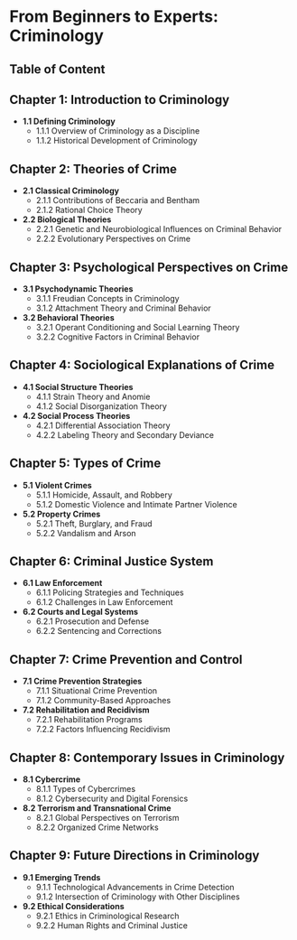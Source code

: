 # From Beginners to Experts: Criminology

## Table of Content

## Chapter 1: Introduction to Criminology
- **1.1 Defining Criminology**
  - 1.1.1 Overview of Criminology as a Discipline
  - 1.1.2 Historical Development of Criminology

## Chapter 2: Theories of Crime
- **2.1 Classical Criminology**
  - 2.1.1 Contributions of Beccaria and Bentham
  - 2.1.2 Rational Choice Theory
- **2.2 Biological Theories**
  - 2.2.1 Genetic and Neurobiological Influences on Criminal Behavior
  - 2.2.2 Evolutionary Perspectives on Crime

## Chapter 3: Psychological Perspectives on Crime
- **3.1 Psychodynamic Theories**
  - 3.1.1 Freudian Concepts in Criminology
  - 3.1.2 Attachment Theory and Criminal Behavior
- **3.2 Behavioral Theories**
  - 3.2.1 Operant Conditioning and Social Learning Theory
  - 3.2.2 Cognitive Factors in Criminal Behavior

## Chapter 4: Sociological Explanations of Crime
- **4.1 Social Structure Theories**
  - 4.1.1 Strain Theory and Anomie
  - 4.1.2 Social Disorganization Theory
- **4.2 Social Process Theories**
  - 4.2.1 Differential Association Theory
  - 4.2.2 Labeling Theory and Secondary Deviance

## Chapter 5: Types of Crime
- **5.1 Violent Crimes**
  - 5.1.1 Homicide, Assault, and Robbery
  - 5.1.2 Domestic Violence and Intimate Partner Violence
- **5.2 Property Crimes**
  - 5.2.1 Theft, Burglary, and Fraud
  - 5.2.2 Vandalism and Arson

## Chapter 6: Criminal Justice System
- **6.1 Law Enforcement**
  - 6.1.1 Policing Strategies and Techniques
  - 6.1.2 Challenges in Law Enforcement
- **6.2 Courts and Legal Systems**
  - 6.2.1 Prosecution and Defense
  - 6.2.2 Sentencing and Corrections

## Chapter 7: Crime Prevention and Control
- **7.1 Crime Prevention Strategies**
  - 7.1.1 Situational Crime Prevention
  - 7.1.2 Community-Based Approaches
- **7.2 Rehabilitation and Recidivism**
  - 7.2.1 Rehabilitation Programs
  - 7.2.2 Factors Influencing Recidivism

## Chapter 8: Contemporary Issues in Criminology
- **8.1 Cybercrime**
  - 8.1.1 Types of Cybercrimes
  - 8.1.2 Cybersecurity and Digital Forensics
- **8.2 Terrorism and Transnational Crime**
  - 8.2.1 Global Perspectives on Terrorism
  - 8.2.2 Organized Crime Networks

## Chapter 9: Future Directions in Criminology
- **9.1 Emerging Trends**
  - 9.1.1 Technological Advancements in Crime Detection
  - 9.1.2 Intersection of Criminology with Other Disciplines
- **9.2 Ethical Considerations**
  - 9.2.1 Ethics in Criminological Research
  - 9.2.2 Human Rights and Criminal Justice
